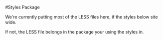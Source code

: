 #Styles Package

We're currently putting most of the LESS files here, if the styles below site wide.

If not, the LESS file belongs in the package your using the styles in.
